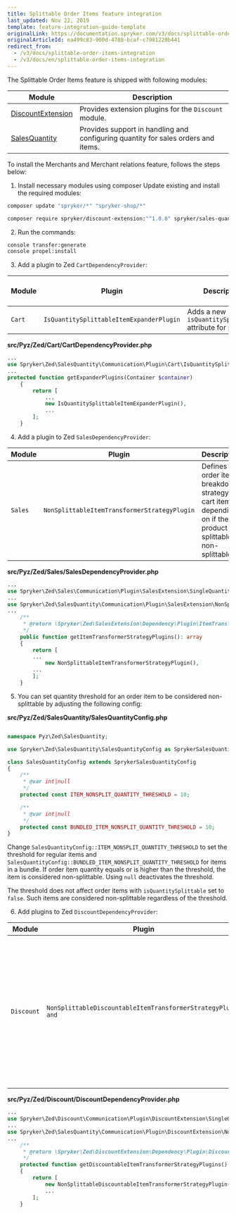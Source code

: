```yaml
---
title: Splittable Order Items feature integration
last_updated: Nov 22, 2019
template: feature-integration-guide-template
originalLink: https://documentation.spryker.com/v3/docs/splittable-order-items-integration
originalArticleId: ea499c83-900d-4788-bcaf-c7981220b441
redirect_from:
  - /v3/docs/splittable-order-items-integration
  - /v3/docs/en/splittable-order-items-integration
---
```


The Splittable Order Items feature is shipped with following modules:

| Module | Description |
| --- | --- |
| [DiscountExtension](https://github.com/spryker/spryker/tree/master/Bundles/DiscountExtension) | Provides extension plugins for the `Discount` module. |
| [SalesQuantity](https://github.com/spryker/spryker/tree/master/Bundles/SalesQuantity)| Provides support in handling and configuring quantity for sales orders and items. |

To install the Merchants and Merchant relations feature, follows the steps below:

1. Install necessary modules using composer
Update existing and install the required modules:

```bash
composer update "spryker/*" "spryker-shop/*"
```

```bash
composer require spryker/discount-extension:"^1.0.0" spryker/sales-quantity:"^1.0.0" --update-with-dependencies
```

2. Run the commands:

```bash
console transfer:generate
console propel:install
```

3. Add a plugin to Zed `CartDependencyProvider`:


| Module | Plugin | Description | Method in Dependency Provider |
| --- | --- | --- | --- |
| `Cart` | `IsQuantitySplittableItemExpanderPlugin` | Adds a new `isQuantitySplittable` attribute for products | `getExpanderPlugins` |

**src/Pyz/Zed/Cart/CartDependencyProvider.php**

```php
...
use Spryker\Zed\SalesQuantity\Communication\Plugin\Cart\IsQuantitySplittableItemExpanderPlugin;
...
protected function getExpanderPlugins(Container $container)
    {
        return [
            ...
            new IsQuantitySplittableItemExpanderPlugin(),
            ...
        ];
    }
```

4. Add a plugin to Zed `SalesDependencyProvider`:


| Module | Plugin | Description | Method in Dependency Provider |
| --- | --- | --- | --- |
| `Sales` | `NonSplittableItemTransformerStrategyPlugin` | Defines order item breakdown strategy for cart items depending on if the product is splittable or non-splittable. | `getItemTransformerStrategyPlugins` |

**src/Pyz/Zed/Sales/SalesDependencyProvider.php**

```php
...
use Spryker\Zed\Sales\Communication\Plugin\SalesExtension\SingleQuantityBasedItemTransformerStrategyPlugin;
...
use Spryker\Zed\SalesQuantity\Communication\Plugin\SalesExtension\NonSplittableItemTransformerStrategyPlugin;
...   
    /**
     * @return \Spryker\Zed\SalesExtension\Dependency\Plugin\ItemTransformerStrategyPluginInterface[]
     */
    public function getItemTransformerStrategyPlugins(): array
    {
        return [
        ...    
			new NonSplittableItemTransformerStrategyPlugin(),
        ...    
        ];
    }
```

5. You can set quantity threshold for an order item to be considered non-splittable by adjusting the following config:

**src/Pyz/Zed/SalesQuantity/SalesQuantityConfig.php**

```php

namespace Pyz\Zed\SalesQuantity;

use Spryker\Zed\SalesQuantity\SalesQuantityConfig as SprykerSalesQuantityConfig;

class SalesQuantityConfig extends SprykerSalesQuantityConfig
{
    /**
     * @var int|null
     */
    protected const ITEM_NONSPLIT_QUANTITY_THRESHOLD = 10;

    /**
     * @var int|null
     */
    protected const BUNDLED_ITEM_NONSPLIT_QUANTITY_THRESHOLD = 10;
}

```

Change `SalesQuantityConfig::ITEM_NONSPLIT_QUANTITY_THRESHOLD` to set the threshold for regular items 
and `SalesQuantityConfig::BUNDLED_ITEM_NONSPLIT_QUANTITY_THRESHOLD` for items in a bundle.
If order item quantity equals or is higher than the threshold, the item is considered non-splittable. 
Using `null` deactivates the threshold.

The threshold does not affect order items with `isQuantitySplittable` set to `false`. 
Such items are considered non-splittable regardless of the threshold.  


6. Add plugins to Zed `DiscountDependencyProvider`:


| Module | Plugin | Description | Method in Dependency Provider |
| --- | --- | --- | --- |
| `Discount` |`NonSplittableDiscountableItemTransformerStrategyPlugin and`  | Defines discountable item transformation strategy for splittable and non-splittable items to adjust the discount calculation item breakdown according to the corresponding order item breakdown. | `getDiscountableItemTransformerStrategyPlugins` |

**src/Pyz/Zed/Discount/DiscountDependencyProvider.php**

```php
...
use Spryker\Zed\Discount\Communication\Plugin\DiscountExtension\SingleQuantityBasedDiscountableItemTransformerStrategyPlugin;
...
use Spryker\Zed\SalesQuantity\Communication\Plugin\DiscountExtension\NonSplittableDiscountableItemTransformerStrategyPlugin;
...
    /**
     * @return \Spryker\Zed\DiscountExtension\Dependency\Plugin\DiscountableItemTransformerStrategyPluginInterface[]
     */
    protected function getDiscountableItemTransformerStrategyPlugins(): array
    {
        return [
            new NonSplittableDiscountableItemTransformerStrategyPlugin(),
            ...
        ];
    }
```
